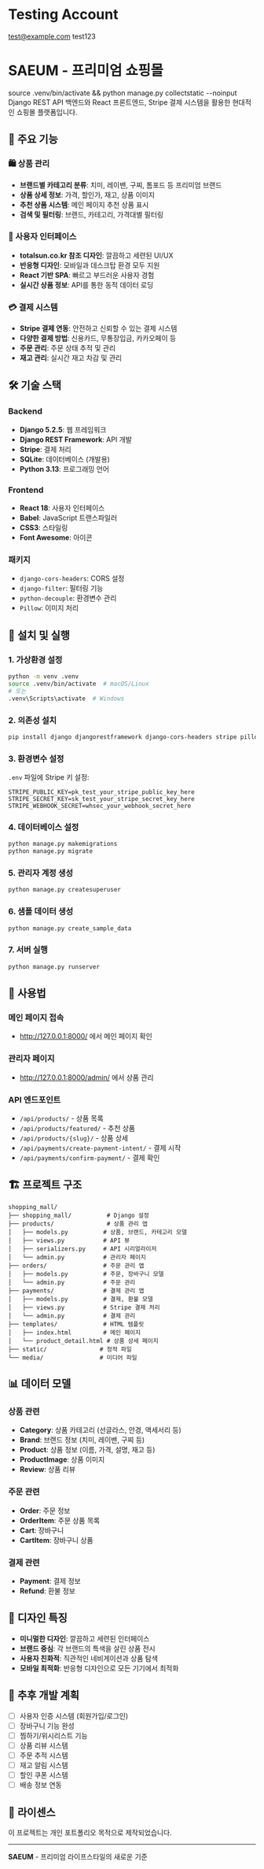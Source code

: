 # Testing Account
test@example.com
test123

# SAEUM - 프리미엄 쇼핑몰

source .venv/bin/activate && python manage.py collectstatic --noinput
Django REST API 백엔드와 React 프론트엔드, Stripe 결제 시스템을 활용한 현대적인 쇼핑몰 플랫폼입니다.

## 🌟 주요 기능

### 🛍️ 상품 관리
- **브랜드별 카테고리 분류**: 치미, 레이밴, 구찌, 톰포드 등 프리미엄 브랜드
- **상품 상세 정보**: 가격, 할인가, 재고, 상품 이미지
- **추천 상품 시스템**: 메인 페이지 추천 상품 표시
- **검색 및 필터링**: 브랜드, 카테고리, 가격대별 필터링

### 🎨 사용자 인터페이스
- **totalsun.co.kr 참조 디자인**: 깔끔하고 세련된 UI/UX
- **반응형 디자인**: 모바일과 데스크탑 환경 모두 지원
- **React 기반 SPA**: 빠르고 부드러운 사용자 경험
- **실시간 상품 정보**: API를 통한 동적 데이터 로딩

### 💳 결제 시스템
- **Stripe 결제 연동**: 안전하고 신뢰할 수 있는 결제 시스템
- **다양한 결제 방법**: 신용카드, 무통장입금, 카카오페이 등
- **주문 관리**: 주문 상태 추적 및 관리
- **재고 관리**: 실시간 재고 차감 및 관리

## 🛠️ 기술 스택

### Backend
- **Django 5.2.5**: 웹 프레임워크
- **Django REST Framework**: API 개발
- **Stripe**: 결제 처리
- **SQLite**: 데이터베이스 (개발용)
- **Python 3.13**: 프로그래밍 언어

### Frontend
- **React 18**: 사용자 인터페이스
- **Babel**: JavaScript 트랜스파일러
- **CSS3**: 스타일링
- **Font Awesome**: 아이콘

### 패키지
- `django-cors-headers`: CORS 설정
- `django-filter`: 필터링 기능
- `python-decouple`: 환경변수 관리
- `Pillow`: 이미지 처리

## 🚀 설치 및 실행

### 1. 가상환경 설정
```bash
python -m venv .venv
source .venv/bin/activate  # macOS/Linux
# 또는
.venv\Scripts\activate  # Windows
```

### 2. 의존성 설치
```bash
pip install django djangorestframework django-cors-headers stripe pillow python-decouple django-filter
```

### 3. 환경변수 설정
`.env` 파일에 Stripe 키 설정:
```env
STRIPE_PUBLIC_KEY=pk_test_your_stripe_public_key_here
STRIPE_SECRET_KEY=sk_test_your_stripe_secret_key_here
STRIPE_WEBHOOK_SECRET=whsec_your_webhook_secret_here
```

### 4. 데이터베이스 설정
```bash
python manage.py makemigrations
python manage.py migrate
```

### 5. 관리자 계정 생성
```bash
python manage.py createsuperuser
```

### 6. 샘플 데이터 생성
```bash
python manage.py create_sample_data
```

### 7. 서버 실행
```bash
python manage.py runserver
```

## 📱 사용법

### 메인 페이지 접속
- http://127.0.0.1:8000/ 에서 메인 페이지 확인

### 관리자 페이지
- http://127.0.0.1:8000/admin/ 에서 상품 관리

### API 엔드포인트
- `/api/products/` - 상품 목록
- `/api/products/featured/` - 추천 상품
- `/api/products/{slug}/` - 상품 상세
- `/api/payments/create-payment-intent/` - 결제 시작
- `/api/payments/confirm-payment/` - 결제 확인

## 🏗️ 프로젝트 구조

```
shopping_mall/
├── shopping_mall/          # Django 설정
├── products/               # 상품 관리 앱
│   ├── models.py          # 상품, 브랜드, 카테고리 모델
│   ├── views.py           # API 뷰
│   ├── serializers.py     # API 시리얼라이저
│   └── admin.py           # 관리자 페이지
├── orders/                # 주문 관리 앱
│   ├── models.py          # 주문, 장바구니 모델
│   └── admin.py           # 주문 관리
├── payments/              # 결제 관리 앱
│   ├── models.py          # 결제, 환불 모델
│   ├── views.py           # Stripe 결제 처리
│   └── admin.py           # 결제 관리
├── templates/             # HTML 템플릿
│   ├── index.html         # 메인 페이지
│   └── product_detail.html # 상품 상세 페이지
├── static/               # 정적 파일
└── media/                # 미디어 파일
```

## 📊 데이터 모델

### 상품 관련
- **Category**: 상품 카테고리 (선글라스, 안경, 액세서리 등)
- **Brand**: 브랜드 정보 (치미, 레이밴, 구찌 등)
- **Product**: 상품 정보 (이름, 가격, 설명, 재고 등)
- **ProductImage**: 상품 이미지
- **Review**: 상품 리뷰

### 주문 관련
- **Order**: 주문 정보
- **OrderItem**: 주문 상품 목록
- **Cart**: 장바구니
- **CartItem**: 장바구니 상품

### 결제 관련
- **Payment**: 결제 정보
- **Refund**: 환불 정보

## 🎨 디자인 특징

- **미니멀한 디자인**: 깔끔하고 세련된 인터페이스
- **브랜드 중심**: 각 브랜드의 특색을 살린 상품 전시
- **사용자 친화적**: 직관적인 네비게이션과 상품 탐색
- **모바일 최적화**: 반응형 디자인으로 모든 기기에서 최적화

## 🔧 추후 개발 계획

- [ ] 사용자 인증 시스템 (회원가입/로그인)
- [ ] 장바구니 기능 완성
- [ ] 찜하기/위시리스트 기능
- [ ] 상품 리뷰 시스템
- [ ] 주문 추적 시스템
- [ ] 재고 알림 시스템
- [ ] 할인 쿠폰 시스템
- [ ] 배송 정보 연동

## 📄 라이센스

이 프로젝트는 개인 포트폴리오 목적으로 제작되었습니다.

---

**SAEUM** - 프리미엄 라이프스타일의 새로운 기준
